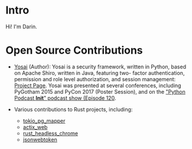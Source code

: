 # Intro 

Hi! I'm Darin.


# Open Source Contributions 

* [Yosai](https://github.com/YosaiProject/yosai) (Author):  Yosai is a security framework, written in Python, based on Apache Shiro, written in Java, featuring two- factor authentication, permission and role level authorization, and session management: [Project Page](https://yosaiproject.github.io/yosai).  Yosai was presented at several conferences, including PyGotham 2015 and PyCon 2017 (Poster Session), and on the ["Python Podcast __Init__" podcast show (Episode 120](https://bit.ly/2ZefKUA).


* Various contributions to Rust projects, including:
    - [tokio_pg_mapper](https://github.com/Dowwie/tokio-postgres-mapper)
	- [actix_web](https://github.com/actix/actix-web)
	- [rust_headless_chrome](https://github.com/atroche/rust-headless-chrome)
	- [jsonwebtoken](https://github.com/keats/jsonwebtoken)
